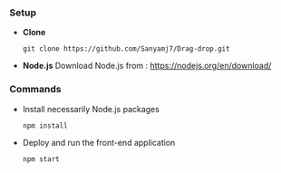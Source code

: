 ### Setup
- **Clone**

      git clone https://github.com/Sanyamj7/Drag-drop.git
- **Node.js**
Download Node.js from : https://nodejs.org/en/download/

### Commands

- Install necessarily Node.js packages

      npm install
      
- Deploy and run the front-end application

      npm start
